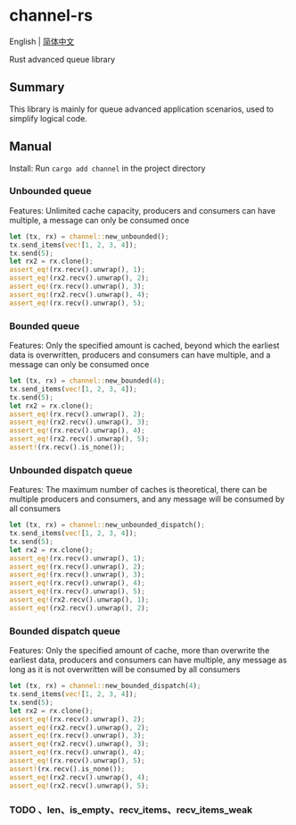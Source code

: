 # channel-rs

English | [简体中文](README.zh_CN.md)

Rust advanced queue library

## Summary

This library is mainly for queue advanced application scenarios, used to simplify logical code.

## Manual

Install: Run `cargo add channel` in the project directory

### Unbounded queue

Features: Unlimited cache capacity, producers and consumers can have multiple, a message can only be consumed once

```rust
let (tx, rx) = channel::new_unbounded();
tx.send_items(vec![1, 2, 3, 4]);
tx.send(5);
let rx2 = rx.clone();
assert_eq!(rx.recv().unwrap(), 1);
assert_eq!(rx2.recv().unwrap(), 2);
assert_eq!(rx.recv().unwrap(), 3);
assert_eq!(rx2.recv().unwrap(), 4);
assert_eq!(rx.recv().unwrap(), 5);
```

### Bounded queue

Features: Only the specified amount is cached, beyond which the earliest data is overwritten, producers and consumers can have multiple, and a message can only be consumed once

```rust
let (tx, rx) = channel::new_bounded(4);
tx.send_items(vec![1, 2, 3, 4]);
tx.send(5);
let rx2 = rx.clone();
assert_eq!(rx.recv().unwrap(), 2);
assert_eq!(rx2.recv().unwrap(), 3);
assert_eq!(rx.recv().unwrap(), 4);
assert_eq!(rx2.recv().unwrap(), 5);
assert!(rx.recv().is_none());
```

### Unbounded dispatch queue

Features: The maximum number of caches is theoretical, there can be multiple producers and consumers, and any message will be consumed by all consumers

```rust
let (tx, rx) = channel::new_unbounded_dispatch();
tx.send_items(vec![1, 2, 3, 4]);
tx.send(5);
let rx2 = rx.clone();
assert_eq!(rx.recv().unwrap(), 1);
assert_eq!(rx.recv().unwrap(), 2);
assert_eq!(rx.recv().unwrap(), 3);
assert_eq!(rx.recv().unwrap(), 4);
assert_eq!(rx.recv().unwrap(), 5);
assert_eq!(rx2.recv().unwrap(), 1);
assert_eq!(rx2.recv().unwrap(), 2);
```

### Bounded dispatch queue

Features: Only the specified amount of cache, more than overwrite the earliest data, producers and consumers can have multiple, any message as long as it is not overwritten will be consumed by all consumers

```rust
let (tx, rx) = channel::new_bounded_dispatch(4);
tx.send_items(vec![1, 2, 3, 4]);
tx.send(5);
let rx2 = rx.clone();
assert_eq!(rx.recv().unwrap(), 2);
assert_eq!(rx2.recv().unwrap(), 2);
assert_eq!(rx.recv().unwrap(), 3);
assert_eq!(rx2.recv().unwrap(), 3);
assert_eq!(rx.recv().unwrap(), 4);
assert_eq!(rx.recv().unwrap(), 5);
assert!(rx.recv().is_none());
assert_eq!(rx2.recv().unwrap(), 4);
assert_eq!(rx2.recv().unwrap(), 5);
```

### TODO 、len、is_empty、recv_items、recv_items_weak

